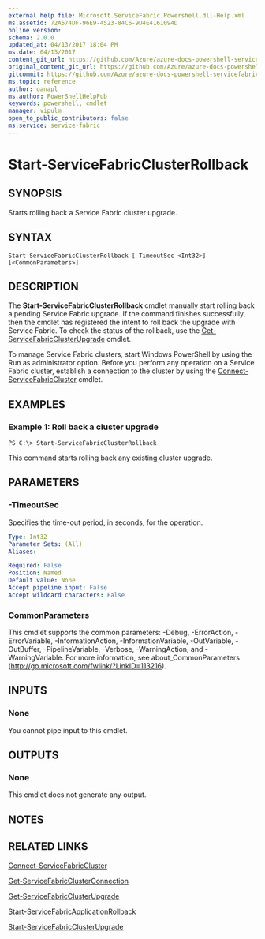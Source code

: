 ```yaml
---
external help file: Microsoft.ServiceFabric.Powershell.dll-Help.xml
ms.assetid: 72A574DF-96E9-4523-84C6-9D4E4161094D
online version:
schema: 2.0.0
updated_at: 04/13/2017 18:04 PM
ms.date: 04/13/2017
content_git_url: https://github.com/Azure/azure-docs-powershell-servicefabric/blob/master/Service-Fabric-cmdlets/ServiceFabric/vlatest/Start-ServiceFabricClusterRollback.md
original_content_git_url: https://github.com/Azure/azure-docs-powershell-servicefabric/blob/master/Service-Fabric-cmdlets/ServiceFabric/vlatest/Start-ServiceFabricClusterRollback.md
gitcommit: https://github.com/Azure/azure-docs-powershell-servicefabric/blob/e4666c66ecad8bb641483d243bfac15b26f72282
ms.topic: reference
author: oanapl
ms.author: PowerShellHelpPub
keywords: powershell, cmdlet
manager: vipulm
open_to_public_contributors: false
ms.service: service-fabric
---
```


# Start-ServiceFabricClusterRollback

## SYNOPSIS
Starts rolling back a Service Fabric cluster upgrade.

## SYNTAX

```
Start-ServiceFabricClusterRollback [-TimeoutSec <Int32>] [<CommonParameters>]
```

## DESCRIPTION
The **Start-ServiceFabricClusterRollback** cmdlet manually start rolling back a pending Service Fabric upgrade.
If the command finishes successfully, then the cmdlet has registered the intent to roll back the upgrade with Service Fabric.
To check the status of the rollback, use the [Get-ServiceFabricClusterUpgrade](./Get-ServiceFabricClusterUpgrade.md) cmdlet.

To manage Service Fabric clusters, start Windows PowerShell by using the Run as administrator option.
Before you perform any operation on a Service Fabric cluster, establish a connection to the cluster by using the [Connect-ServiceFabricCluster](./Connect-ServiceFabricCluster.md) cmdlet.

## EXAMPLES

### Example 1: Roll back a cluster upgrade
```
PS C:\> Start-ServiceFabricClusterRollback
```

This command starts rolling back any existing cluster upgrade.

## PARAMETERS

### -TimeoutSec
Specifies the time-out period, in seconds, for the operation.

```yaml
Type: Int32
Parameter Sets: (All)
Aliases: 

Required: False
Position: Named
Default value: None
Accept pipeline input: False
Accept wildcard characters: False
```

### CommonParameters
This cmdlet supports the common parameters: -Debug, -ErrorAction, -ErrorVariable, -InformationAction, -InformationVariable, -OutVariable, -OutBuffer, -PipelineVariable, -Verbose, -WarningAction, and -WarningVariable. For more information, see about_CommonParameters (http://go.microsoft.com/fwlink/?LinkID=113216).

## INPUTS

### None
You cannot pipe input to this cmdlet.

## OUTPUTS

### None
This cmdlet does not generate any output.

## NOTES

## RELATED LINKS

[Connect-ServiceFabricCluster](./Connect-ServiceFabricCluster.md)

[Get-ServiceFabricClusterConnection](./Get-ServiceFabricClusterConnection.md)

[Get-ServiceFabricClusterUpgrade](./Get-ServiceFabricClusterUpgrade.md)

[Start-ServiceFabricApplicationRollback](./Start-ServiceFabricApplicationRollback.md)

[Start-ServiceFabricClusterUpgrade](./Start-ServiceFabricClusterUpgrade.md)
